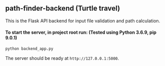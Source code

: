 ## path-finder-backend (Turtle travel)

This is the Flask API backend for input file validation and path calculation.

#### To start the server, in project root run: (Tested using Python 3.6.9, pip 9.0.1)

```
python backend_app.py
```

The server should be ready at `http://127.0.0.1:5000`.

